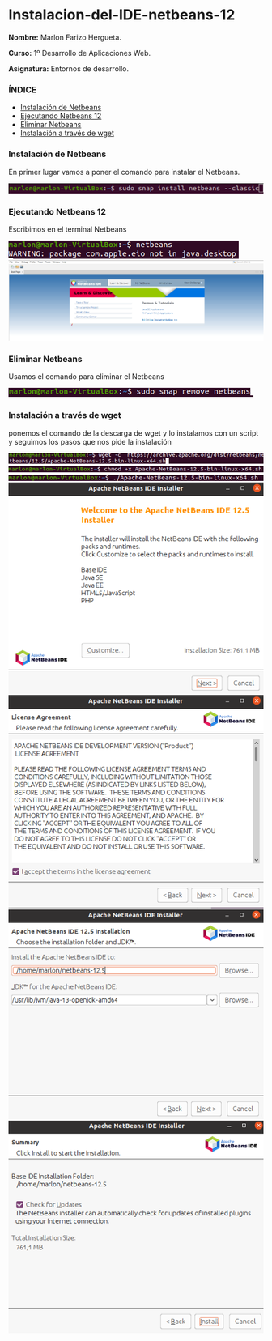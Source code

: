 # Instalacion-del-IDE-netbeans-12

**Nombre:** Marlon Farizo Hergueta.

**Curso:** 1º Desarrollo de Aplicaciones Web.

**Asignatura:** Entornos de desarrollo.

### ÍNDICE

+ [Instalación de Netbeans](#id1)
+ [Ejecutando Netbeans 12](#id2)
+ [Eliminar Netbeans](#id3)
+ [Instalación a través de wget](#id4)

### Instalación de Netbeans <a name=id1></a>

En primer lugar vamos a poner el comando para instalar el Netbeans.

![](img/img1.png)

### Ejecutando Netbeans 12 <a name=id2></a>

Escribimos en el terminal Netbeans

![](img/2.1.png)
![](img/2.2.png)

### Eliminar Netbeans <a name=id3></a>

Usamos el comando para eliminar el Netbeans

![](img/img3.png)

### Instalación a través de wget <a name=id4></a>

ponemos el comando de la descarga de wget y lo instalamos con un script y seguimos los pasos que nos pide la instalación

![](img/img4.png)
![](img/img4.2.png)
![](img/img4.3.png)
![](img/img4.4.png)
![](img/img4.5.png)
![](img/img4.6.png)
![](img/img4.7.png)